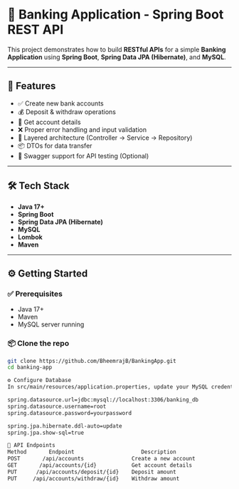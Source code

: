 # 🏦 Banking Application - Spring Boot REST API

This project demonstrates how to build **RESTful APIs** for a simple **Banking Application** using **Spring Boot**, **Spring Data JPA (Hibernate)**, and **MySQL**.

---

## 🚀 Features

- ✅ Create new bank accounts
- 💰 Deposit & withdraw operations
- 📄 Get account details
- ❌ Proper error handling and input validation
- 🔐 Layered architecture (Controller → Service → Repository)
- 📦 DTOs for data transfer
- 📘 Swagger support for API testing (Optional)

---

## 🛠️ Tech Stack

- **Java 17+**
- **Spring Boot**
- **Spring Data JPA (Hibernate)**
- **MySQL**
- **Lombok**
- **Maven**

---

## ⚙️ Getting Started

### ✅ Prerequisites

- Java 17+
- Maven
- MySQL server running

### 📦 Clone the repo

```bash
git clone https://github.com/BheemrajB/BankingApp.git
cd banking-app

⚙️ Configure Database
In src/main/resources/application.properties, update your MySQL credentials:

spring.datasource.url=jdbc:mysql://localhost:3306/banking_db
spring.datasource.username=root
spring.datasource.password=yourpassword

spring.jpa.hibernate.ddl-auto=update
spring.jpa.show-sql=true

🎯 API Endpoints
Method       Endpoint                     Description
POST       /api/accounts               Create a new account
GET       /api/accounts/{id}           Get account details
PUT      /api/accounts/deposit/{id}    Deposit amount
PUT     /api/accounts/withdraw/{id}    Withdraw amount

